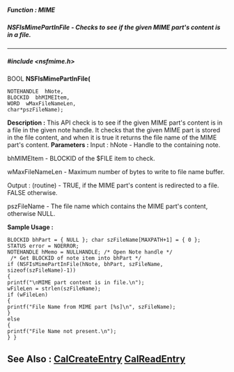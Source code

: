 ##### Function : MIME
##### NSFIsMimePartInFile - Checks to see if the given MIME part's content is in a file.
---
##### #include <nsfmime.h>
BOOL **NSFIsMimePartInFile(**

	NOTEHANDLE  hNote,
	BLOCKID  bhMIMEItem,
	WORD  wMaxFileNameLen,
	char*pszFileName);
**Description :**
This API check is to see if the given MIME part's content is in a file in the 
given note handle. It checks that the given MIME part is stored in the file 
content, and when it is true it returns the file name of the MIME part's 
content.
**Parameters :**
Input :
hNote  -  Handle to the containing note. 


bhMIMEItem  -  BLOCKID of the $FILE item to check.

wMaxFileNameLen  -  Maximum number of bytes to write to file name buffer.

Output :
(routine)  -  TRUE, if the MIME part's content is redirected to a file. FALSE otherwise. 


pszFileName  -  The file name which contains the MIME part's content, otherwise NULL. 

**Sample Usage :**
```
BLOCKID bhPart = { NULL }; char szFileName[MAXPATH+1] = { 0 };
STATUS error = NOERROR; 
NOTEHANDLE hMemo = NULLHANDLE; /* Open Note handle */
 /* Get BLOCKID of note item into bhPart */ 
if (NSFIsMimePartInFile(hNote, bhPart, szFileName, sizeof(szFileName)-1))
{
printf("\nMIME part content is in file.\n");
wFileLen = strlen(szFileName);
if (wFileLen)
{
printf("File Name from MIME part [%s]\n", szFileName);
} 
else
{
printf("File Name not present.\n");
} } 
```
**See Also :**
[CalCreateEntry](D:/md_files/CalCreateEntry.md)
[CalReadEntry](D:/md_files/CalReadEntry.md)
---
